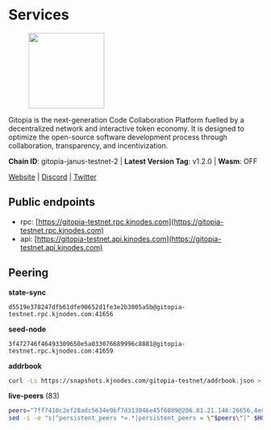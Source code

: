 # Services

<figure><img src="https://raw.githubusercontent.com/kj89/testnet_manuals/main/pingpub/logos/gitopia.png" width="150" alt=""><figcaption></figcaption></figure>

Gitopia is the next-generation Code Collaboration Platform fuelled by  a decentralized network and interactive token economy. It is designed  to optimize the open-source software development process through  collaboration, transparency, and incentivization.

**Chain ID**: gitopia-janus-testnet-2 | **Latest Version Tag**: v1.2.0 | **Wasm**: OFF

[Website](https://gitopia.com/) | [Discord](https://discord.gg/hFTXCGNYDZ) | [Twitter](https://twitter.com/gitopiaDAO)


## Public endpoints

* rpc: [https://gitopia-testnet.rpc.kjnodes.com](https://gitopia-testnet.rpc.kjnodes.com)
* api: [https://gitopia-testnet.api.kjnodes.com](https://gitopia-testnet.api.kjnodes.com)

## Peering

**state-sync**

```text
d5519e378247dfb61dfe90652d1fe3e2b3005a5b@gitopia-testnet.rpc.kjnodes.com:41656
```

**seed-node**

```text
3f472746f46493309650e5a033076689996c8881@gitopia-testnet.rpc.kjnodes.com:41659
```

**addrbook**
```bash
curl -Ls https://snapshots.kjnodes.com/gitopia-testnet/addrbook.json > $HOME/.gitopia/config/addrbook.json
```

**live-peers** (83)
```bash
peers="7ff7410c2ef28adc5634e9bf7d313046e45f6089@206.81.21.146:26656,4ed110a5b1ebad62d1e92e8cdabfc9160e2ca4db@65.109.92.148:46656,1983d3cbcbc281232b5946ba9a2487e8f6976817@149.102.148.141:26656,61d2b313e2adc9d7990944f8ab5a6f9ecf08084f@65.21.122.171:16656,7182dfadba43a9a3b35f6862e63f75be20c8b1db@95.217.214.125:41656,fb0a1c5dbc329b1b0ae3dac6776df4eb5f2072f6@79.137.248.142:26656,591318ade07c267271bb27790acec9e80dc1ce14@65.21.105.9:26656,c09aa43e7149a6bf784d11867ebb4135996016d6@213.239.215.77:26656,55457d546ed7ec9d55265d6d22d632267fb8eaba@81.0.246.93:26656,9bb344d83fc1fafc4bce6b8e4a95b82f37ac4f31@82.208.20.136:26656,ed9e3ea0d633fa27690f5d4db039403bbb1aeba8@165.22.214.209:26656,d5519e378247dfb61dfe90652d1fe3e2b3005a5b@65.109.68.190:41656,09538ba6159f454a17d76501c59e23bad6fc9d3d@85.190.246.67:26656,4b74a2394e9c251ca24c68e666288a5fdae78010@185.245.183.246:26656,61c85d47e1dd86d5a5849450b849078d4d13184b@85.239.244.123:26656,399d4e19186577b04c23296c4f7ecc53e61080cb@34.126.132.161:26656,37c3d29df83da59e5a258d413e2f89365ab05711@85.239.243.12:656,374da78901e59810277fc35482bce6e30953f488@80.79.6.155:41656,bf16e96a383f317bdc40cdebfdf2a40a7b3d5c9a@142.132.211.91:41656,1f0f03a1c845e810e5cfeb0d960639c637d049fe@154.26.131.130:36656,95203479677e2ab00b1fb0bc1359294d4612e684@85.239.231.0:26656,5c2c2b27e1824097d4f5dc7a581a8d615923e76f@185.252.235.110:41656,5ffdc1788f68df5e8163d9bd0d71a4c4d3dec2e9@81.0.220.21:26656,b6651c7b043ef4bdccd7906b0f06de2bbdfe8a60@193.46.243.75:26656,3b7845f8c8361c2f2de742473cd891c6e8cdeabf@83.171.249.159:656,2e714e8854361967515a8b859f8f4b0d9b8d11e8@194.163.190.86:26656,3989c44e8af3427b22a71a94185e85df99d450b4@149.102.158.188:41656,df5b61e51ab2f6c3bf1f3c387ba1586a84b41b25@141.95.65.26:27956,19fb417249992ae8def277fb753656da318fe250@38.242.133.239:41656,91bf3eb973595dd4621ccf5853e5ac78c48058da@194.163.180.77:656,615b82e2721e06770a71ac3a0328d0e4f0eea0de@81.0.246.222:656,63f20bc935af661a2fb8d95c0c5eb8772e1c208a@103.107.183.89:26656,859563dfb8ada50e8c12420852972590a45cd941@82.208.21.150:26656,f97115243c6291081b546e8d59f51e5ecede4168@149.102.155.225:26656,73de34b1d08fdd58b5a5c0ec6d2560310c1ebe90@38.242.151.86:26656,182a0faf787f0f62ac2af8975d951ab94573d7d2@194.195.87.52:41656,f7de718f3d1b19f30f015f390af2910ef26564eb@121.4.78.114:26656,292c099fc654a1331d3b62a1b939f867b62ef434@45.85.147.242:656,31af09cf452ded09a5b3ffdab49efc4248feaca9@143.198.69.150:26656,5c2a752c9b1952dbed075c56c600c3a79b58c395@195.3.220.140:27036,ccf24b1e4f8566f3914c08e13d2b6154ed47ddbd@45.153.48.45:26656,299787b65bc3f176cdfc126af491c282f8e33a85@164.92.107.81:26656,761a1c836718c25241d1c82ddb74510065394553@185.249.227.49:41656,53b421af01f3260e949d6a9c2dc09e3b1dbf9fb6@109.205.181.30:41656,fea7c372588898f7ea3a04373c52a30712b3c279@185.239.209.56:656,b44d4fd0799d2c06fbec0257b376c0520bdb226a@185.250.37.147:41656,c081fd58583342872b382daade0effc57e1ce3b5@65.109.132.126:656,95c692e6c36de3e437e03b6ceb323e75a00e2e71@74.208.245.188:41656,5171aad5f862d474b36fc8049be3339068c96cc9@165.232.151.144:26656,aba9c58344ec5e7dcd5ea1dc273d853e58b2ddd9@37.187.78.201:41656,481189b7e246f6c824a969482446c49abbfe76b8@161.97.172.147:26656,71d125deda13528c4e72ec4327699882f12c3b72@109.123.254.218:26656,6871aeacd353d66c38b1ebbf3b1ad244fa05e32b@167.86.84.125:26656,c28ba56940b4aa173c249eef493076ab5ebf5de8@185.182.186.18:26656,016b0e565abd496b9473b87ac41339251005d12e@194.163.167.163:41656,e511a5b55979b7d630f016e2b15b513690fd3e33@185.239.209.124:656,f0b8227e40f25eaec0e25b9e91ca199d2d9a1ecb@167.86.94.177:656,5d6dc79dab614c615f6cdab267c34267afb5dbe2@82.208.21.155:26656,ea53a3f77fe373f47be4e77fd5f9ff526dfaec33@51.79.143.46:41656,4e0e57bcac8aa2bc3188d5b7845eeee61a61f3f0@194.163.170.165:26656,d804235e103d9f0cd86c00c4c445149bb5c38e6a@185.202.239.254:26656,b88753ea1b0dde0e6b05a12e8bacf50db62528f2@74.208.122.159:41656,e647d6ff3536a46c25f19957a672573f831b60f1@38.242.154.155:26656,965e495f4a69294bd85f3437fccdc9b210fd98b6@1.15.146.92:26656,bef920987c15fb3db45f17f1429d56d596074453@46.137.202.15:41656,a510ea956fd1ccc786784d7c0f633889ce6cf618@168.119.124.130:41656,38f4e436b28b05850fa9b67cadf0700123cec094@45.10.154.166:26656,c03e9f152bb1becc54d4424d02249135d39be09f@81.0.218.106:41656,e79532749fb5dd95366f4568a7b2430d0e316fb5@84.46.255.163:26656,93c4c73375b5f52020e7e7bd3f901ee28f07e6b7@109.123.243.66:41656,b5fbf2633a1d00c4e0e62f1e0012f8e72af15aa9@185.218.124.169:26656,a8591524ebded3132f423771c0d91b77bdffad44@82.208.22.16:26656,ff4fab3a07cdf3601b90ececd2de9a85b3a1a42e@82.208.21.152:26656,f1ec809c278f10a4645f813e3aa55f8c7c26cb0b@82.208.21.65:26656,54113a8796db553e062e24705d164d6b5228b3fe@155.133.22.102:41656,e9e671e22d794a4f80e32133905c83585b057a5d@86.48.3.0:26656,98bdfc67810bf7ac8f5c45b2c677b4bf199eb42e@185.193.67.65:41656,f0a82f850a0da74c32836b125a52bdfd9a78fdd7@65.108.105.48:11356,5b1c25f4dff541f77f1532c457f73ca7ee2e4c18@194.163.170.225:26656,a1fb8c68e24fd8d25955f58fb292474a672267c2@1.15.104.210:26656,af2e347c494fdc4bc9b8ebb69d946ae95c202977@134.209.189.7:26656,94102bd61bcf155fd57c87b49ae9bce65f3f566c@165.232.157.92:41656,7d6383ed10b3f0e1fe3d427d784ec56eb628d360@165.232.146.218:41656"
sed -i -e "s|^persistent_peers *=.*|persistent_peers = \"$peers\"|" $HOME/.gitopia/config/config.toml
```
